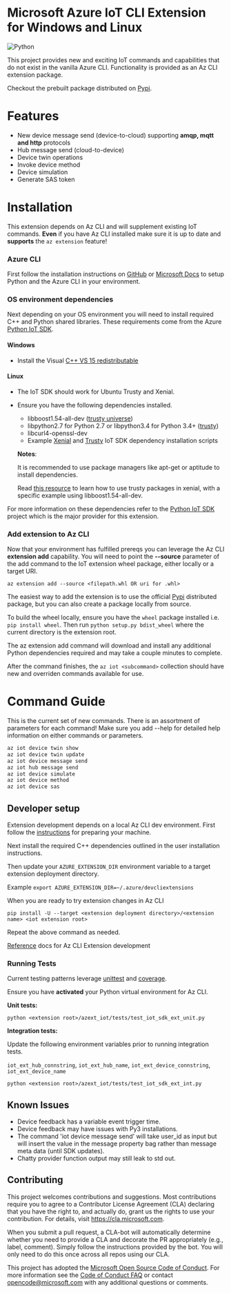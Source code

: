 # Microsoft Azure IoT CLI Extension for Windows and Linux

![Python](https://img.shields.io/pypi/pyversions/azure-cli.svg?maxAge=2592000)

This project provides new and exciting IoT commands and capabilities that do not exist in the vanilla Azure CLI. Functionality is provided as an Az CLI extension package.

Checkout the prebuilt package distributed on [Pypi](https://pypi.python.org/pypi/azure-cli-iot-ext).

# Features

- New device message send (device-to-cloud) supporting **amqp, mqtt and http** protocols
- Hub message send (cloud-to-device)
- Device twin operations
- Invoke device method
- Device simulation
- Generate SAS token


# Installation

This extension depends on Az CLI and will supplement existing IoT commands. **Even** if you have Az CLI installed make sure it is up to date and **supports** the `az extension` feature!

### Azure CLI

First follow the installation instructions on [GitHub](https://github.com/Azure/azure-cli) or [Microsoft Docs](https://docs.microsoft.com/en-us/cli/azure/install-azure-cli?view=azure-cli-latest) to setup Python and the Azure CLI in your environment.

### OS environment dependencies

Next depending on your OS environment you will need to install required C++ and Python shared libraries. These requirements come from the Azure [Python IoT SDK](https://github.com/Azure/azure-iot-sdk-python).

#### Windows
- Install the Visual [C++ VS 15 redistributable](https://www.microsoft.com/en-us/download/details.aspx?id=48145)

#### Linux
- The IoT SDK should work for Ubuntu Trusty and Xenial. 
- Ensure you have the following dependencies installed.
    - libboost1.54-all-dev ([trusty universe](https://packages.ubuntu.com/search?keywords=libboost1.54-all-dev&searchon=names&suite=all&section=all))
    - libpython2.7 for Python 2.7 or libpython3.4 for Python 3.4+ ([trusty](https://packages.ubuntu.com/search?suite=all&section=all&arch=any&keywords=libpython3.4&searchon=names))
    - libcurl4-openssl-dev
    - Example [Xenial](https://aka.ms/azure-iotsdk-bootstrap-xenial) and [Trusty](https://aka.ms/azure-iotsdk-bootstrap-trusty) IoT SDK dependency installation scripts

    **Notes**: 
        
    It is recommended to use package managers like apt-get or aptitude to install dependencies. 
    
    Read [this resource](https://digimaun.github.io/cloudsauce/2017/09/25/ubuntu-xenial-leveraging-trusty-packages/) to learn how to use trusty packages in xenial, with a specific example using libboost1.54-all-dev.
    

For more information on these dependencies refer to the [Python IoT SDK](https://github.com/Azure/azure-iot-sdk-python/blob/master/doc/python-devbox-setup.md#install-the-python-modules-using-pypi-wheels-from-pypi) project which is the major provider for this extension.

### Add extension to Az CLI 
Now that your environment has fulfilled prereqs you can leverage the Az CLI **extension add** capability. You will need to point the **--source** parameter of the add command to the IoT extension wheel package, either locally or a target URI.

```
az extension add --source <filepath.whl OR uri for .whl>
```

The easiest way to add the extension is to use the official [Pypi](https://pypi.python.org/pypi/azure-cli-iot-ext) distributed package, but you can also create a package locally from source.

To build the wheel locally, ensure you have the `wheel` package installed i.e. `pip install wheel`. Then run `python setup.py bdist_wheel` where the current directory is the extension root.

The az extension add command will download and install any additional Python dependencies required and may take a couple minutes to complete.

After the command finishes, the `az iot <subcommand>` collection should have new and overriden commands available for use.


# Command Guide

This is the current set of new commands. There is an assortment of parameters for each command! Make sure you add --help for detailed help information on either commands or parameters.

```python
az iot device twin show
az iot device twin update
az iot device message send
az iot hub message send
az iot device simulate
az iot device method
az iot device sas
```

## Developer setup

Extension development depends on a local Az CLI dev environment. First follow the [instructions](https://github.com/Azure/azure-cli/blob/master/doc/configuring_your_machine.md) for preparing your machine.

Next install the required C++ dependencies outlined in the user installation instructions.

Then update your `AZURE_EXTENSION_DIR` environment variable to a target extension deployment directory.

Example `export AZURE_EXTENSION_DIR=~/.azure/devcliextensions`

When you are ready to try extension changes in Az CLI

`pip install -U --target <extension deployment directory>/<extension name> <iot extension root>`

Repeat the above command as needed.


[Reference](https://github.com/Azure/azure-cli/tree/master/doc/extensions) docs for Az CLI Extension development

### Running Tests

Current testing patterns leverage [unittest](https://docs.python.org/3.6/library/unittest.html) and [coverage](https://coverage.readthedocs.io/en/coverage-4.4.1/).

Ensure you have **activated** your Python virtual environment for Az CLI.

**Unit tests:**

`python <extension root>/azext_iot/tests/test_iot_sdk_ext_unit.py`

**Integration tests:** 

Update the following environment variables prior to running integration tests.

`iot_ext_hub_connstring`, `iot_ext_hub_name`, `iot_ext_device_connstring`, `iot_ext_device_name`

`python <extension root>/azext_iot/tests/test_iot_sdk_ext_int.py`



## Known Issues

- Device feedback has a variable event trigger time.
- Device feedback may have issues with Py3 installations.
- The command 'iot device message send' will take user_id as input but will insert the value
in the message property bag rather than message meta data (until SDK updates).
- Chatty provider function output may still leak to std out.


## Contributing

This project welcomes contributions and suggestions.  Most contributions require you to agree to a
Contributor License Agreement (CLA) declaring that you have the right to, and actually do, grant us
the rights to use your contribution. For details, visit https://cla.microsoft.com.

When you submit a pull request, a CLA-bot will automatically determine whether you need to provide
a CLA and decorate the PR appropriately (e.g., label, comment). Simply follow the instructions
provided by the bot. You will only need to do this once across all repos using our CLA.

This project has adopted the [Microsoft Open Source Code of Conduct](https://opensource.microsoft.com/codeofconduct/).
For more information see the [Code of Conduct FAQ](https://opensource.microsoft.com/codeofconduct/faq/) or
contact [opencode@microsoft.com](mailto:opencode@microsoft.com) with any additional questions or comments.